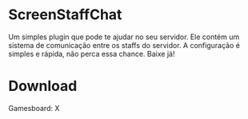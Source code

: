 # ScreenStaffChat

Um simples plugin que pode te ajudar no seu servidor. Ele contém um sistema de comunicação entre os staffs do servidor.
A configuração é simples e rápida, não perca essa chance. Baixe já!

# Download
Gamesboard: X
